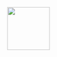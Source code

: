 <div id="header" align="center">
  <img src="https://media1.giphy.com/media/yrhhmre5fN2PtRujfo/giphy.gif" width="100"/>
</div>
